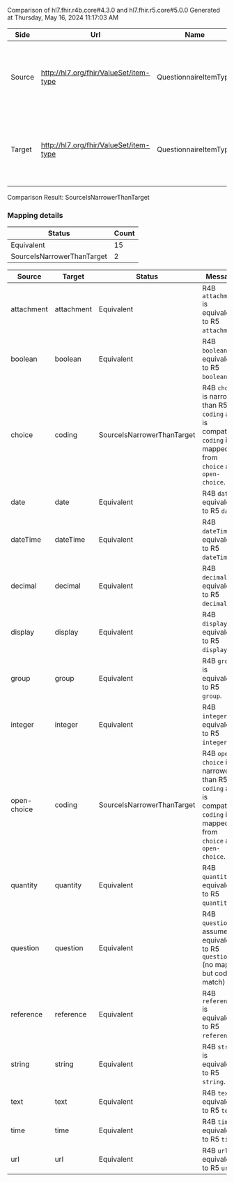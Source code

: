 Comparison of hl7.fhir.r4b.core#4.3.0 and hl7.fhir.r5.core#5.0.0
Generated at Thursday, May 16, 2024 11:17:03 AM

| Side | Url | Name | Title | Description |
| --- | --- | --- | --- | --- |
| Source | http://hl7.org/fhir/ValueSet/item-type | QuestionnaireItemType | QuestionnaireItemType | Distinguishes groups from questions and display text and indicates data type for questions. |
| Target | http://hl7.org/fhir/ValueSet/item-type | QuestionnaireItemType | Questionnaire Item Type | Distinguishes groups from questions and display text and indicates data type for questions. |


Comparison Result: SourceIsNarrowerThanTarget


### Mapping details

| Status | Count |
| ------ | ----- |
Equivalent | 15 |
SourceIsNarrowerThanTarget | 2 |


| Source | Target | Status | Message |
| ------ | ------ | ------ | ------- |
| attachment | attachment | Equivalent | R4B `attachment` is equivalent to R5 `attachment`. |
| boolean | boolean | Equivalent | R4B `boolean` is equivalent to R5 `boolean`. |
| choice | coding | SourceIsNarrowerThanTarget | R4B `choice` is narrower than R5 `coding` and is compatible. `coding` is mapped from `choice` and `open-choice`. |
| date | date | Equivalent | R4B `date` is equivalent to R5 `date`. |
| dateTime | dateTime | Equivalent | R4B `dateTime` is equivalent to R5 `dateTime`. |
| decimal | decimal | Equivalent | R4B `decimal` is equivalent to R5 `decimal`. |
| display | display | Equivalent | R4B `display` is equivalent to R5 `display`. |
| group | group | Equivalent | R4B `group` is equivalent to R5 `group`. |
| integer | integer | Equivalent | R4B `integer` is equivalent to R5 `integer`. |
| open-choice | coding | SourceIsNarrowerThanTarget | R4B `open-choice` is narrower than R5 `coding` and is compatible. `coding` is mapped from `choice` and `open-choice`. |
| quantity | quantity | Equivalent | R4B `quantity` is equivalent to R5 `quantity`. |
| question | question | Equivalent | R4B `question` is assumed equivalent to R5 `question` (no map, but codes match) |
| reference | reference | Equivalent | R4B `reference` is equivalent to R5 `reference`. |
| string | string | Equivalent | R4B `string` is equivalent to R5 `string`. |
| text | text | Equivalent | R4B `text` is equivalent to R5 `text`. |
| time | time | Equivalent | R4B `time` is equivalent to R5 `time`. |
| url | url | Equivalent | R4B `url` is equivalent to R5 `url`. |

